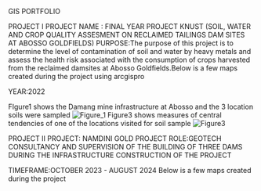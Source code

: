 GIS PORTFOLIO

PROJECT I
PROJECT NAME : FINAL YEAR PROJECT KNUST (SOIL, WATER AND CROP QUALITY ASSESMENT ON RECLAIMED TAILINGS DAM SITES AT ABOSSO GOLDFIELDS)
PURPOSE:The purpose of this project is to determine the level of contamination of soil and water by heavy metals and assess the health risk associated with the consumption of crops harvested from the reclaimed 
damsites at Abosso Goldfields.Below is a few maps created during the project using arcgispro

YEAR:2022

FIgure1 shows the Damang mine infrastructure at Abosso and the 3 location soils were sampled
![Figure_1](https://github.com/user-attachments/assets/90d414ab-7680-4d65-8184-d8c22a8f003f)
Figure3 shows measures of central tendencies of one of the locations visited for soil sample
![Figure3](https://github.com/user-attachments/assets/67959229-c878-41d9-bb99-2de750fb4eea)


PROJECT II
PROJECT: NAMDINI GOLD PROJECT
ROLE:GEOTECH CONSULTANCY AND SUPERVISION OF THE BUILDING OF THREE DAMS DURING THE INFRASTRUCTURE CONSTRUCTION OF THE PROJECT

TIMEFRAME:OCTOBER 2023 - AUGUST 2024
Below is a few maps created during the project
